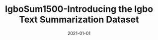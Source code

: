 ---
title: "IgboSum1500-Introducing the Igbo Text Summarization Dataset"
collection: publications
permalink: /publication/2021-01-01-mbonu2021igbosum1500
date: 2021-01-01
venue: 'None'
citation: 'Mbonu, Chinedu Emmanuel, Chukwuneke, Chiamaka Ijeoma, Paul, Roseline Uzoamaka, Ezeani, Ignatius, Onyenwe, Ikechukwu (2021), IgboSum1500-Introducing the Igbo Text Summarization Dataset'
---
